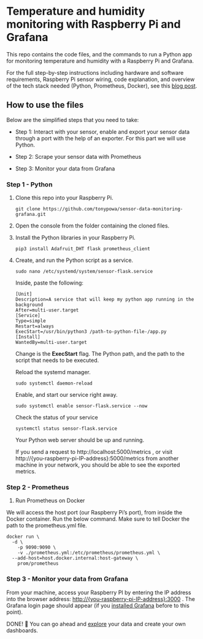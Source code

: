 # Temperature and humidity monitoring with Raspberry Pi and Grafana

This repo contains the code files, and the commands to run a Python app for monitoring temperature and humidity with a Raspberry Pi and Grafana.

For the full step-by-step instructions including hardware and software requirements, Raspberry Pi sensor wiring, code explanation, and overview of the tech stack needed (Python, Prometheus, Docker), see this [blog post](). 

## How to use the files

Below are the simplified steps that you need to take: 

- Step 1: Interact with your sensor, enable and export your sensor data through a port with the help of an exporter. For this part we will use Python. 

- Step 2: Scrape your sensor data with Prometheus
- Step 3: Monitor your data from Grafana

### Step 1 - Python

1. Clone this repo into your Raspberry Pi. 

    ``` git
    git clone https://github.com/tonypowa/sensor-data-monitoring-grafana.git
    ```

2. Open the console from the folder containing the cloned files.

3. Install the Python libraries in your Raspberry Pi.

    ```shell
    pip3 install Adafruit_DHT flask prometheus_client
    ```

4. Create, and run the Python script as a service.

   ``` shell
   sudo nano /etc/systemd/system/sensor-flask.service
   ```
    Inside, paste the following:
    
    ```
    [Unit]
    Description=A service that will keep my python app running in the background
    After=multi-user.target
    [Service]
    Type=simple
    Restart=always
    ExecStart=/usr/bin/python3 /path-to-python-file-/app.py
    [Install]
    WantedBy=multi-user.target
    ```
    Change is the **ExecStart** flag. The Python path, and the path to the script that needs to be executed.

    Reload the systemd manager.

   ```
   sudo systemctl daemon-reload
   ```
    Enable, and start our service right away.

   ```
   sudo systemctl enable sensor-flask.service --now
   ```
    Check the status of your service

   ```
   systemctl status sensor-flask.service
   ```
   
    Your Python web server should be up and running.

    If you send a request to  http://localhost:5000/metrics , or visit http://{you-raspberry-pi-IP-address}:5000/metrics from another machine in your network, you should be able to see the exported metrics.

### Step 2 - Prometheus

1. Run Prometheus on Docker

We will access the host port (our Raspberry Pi’s port), from inside the Docker container.
Run the below command. Make sure to tell Docker the path to the prometheus.yml file.

``` shell
docker run \
  -d \
    -p 9090:9090 \
    -v ./prometheus.yml:/etc/prometheus/prometheus.yml \
  --add-host=host.docker.internal:host-gateway \
    prom/prometheus
```


### Step 3 - Monitor your data from Grafana

From your machine, access your Raspberry PI by entering the IP address into the browser address: [http://{you-raspberry-pi-IP-address}:3000]() . The Grafana login page should appear (if you [installed Grafana](https://grafana.com/tutorials/install-grafana-on-raspberry-pi/) before to this point).

DONE! 🚀 You can go ahead and [explore](https://grafana.com/blog/2023/10/23/monitor-temperature-and-humidity-with-grafana-and-raspberry-pi/#monitor-your-temperature-and-humidity-data-from-grafana) your data and create your own dashboards.

